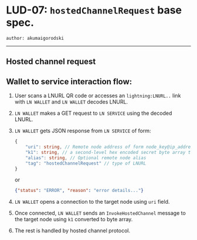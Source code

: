 LUD-07: `hostedChannelRequest` base spec.
=========================================

`author: akumaigorodski`

---

## Hosted channel request

## Wallet to service interaction flow:

1. User scans a LNURL QR code or accesses an `lightning:LNURL..` link with `LN WALLET` and `LN WALLET` decodes LNURL.
2. `LN WALLET` makes a GET request to `LN SERVICE` using the decoded LNURL.
3. `LN WALLET` gets JSON response from `LN SERVICE` of form:

    ```Typescript
    {
        "uri": string, // Remote node address of form node_key@ip_address:port_number
        "k1": string, // a second-level hex encoded secret byte array to be used by wallet in `InvokeHostedChannel` message, may be random if Host has no use for it
        "alias": string, // Optional remote node alias
        "tag": "hostedChannelRequest" // type of LNURL
    }
    ```
    or

    ```JSON
    {"status": "ERROR", "reason": "error details..."}
    ```
4. `LN WALLET` opens a connection to the target node using `uri` field.
5. Once connected, `LN WALLET` sends an `InvokeHostedChannel` message to the target node using `k1` converted to byte array.
6. The rest is handled by hosted channel protocol.
